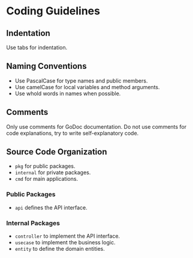 Coding Guidelines
===

Indentation
---

Use tabs for indentation.

Naming Conventions
---

- Use PascalCase for type names and public members.
- Use camelCase for local variables and method arguments.
- Use whold words in names when possible.

Comments
---

Only use comments for GoDoc documentation. Do not use comments for code explanations, try to write self-explanatory code.

Source Code Organization
---

- `pkg` for public packages.
- `internal` for private packages.
- `cmd` for main applications.

### Public Packages

- `api` defines the API interface.

### Internal Packages

- `controller` to implement the API interface.
- `usecase` to implement the business logic.
- `entity` to define the domain entities.
